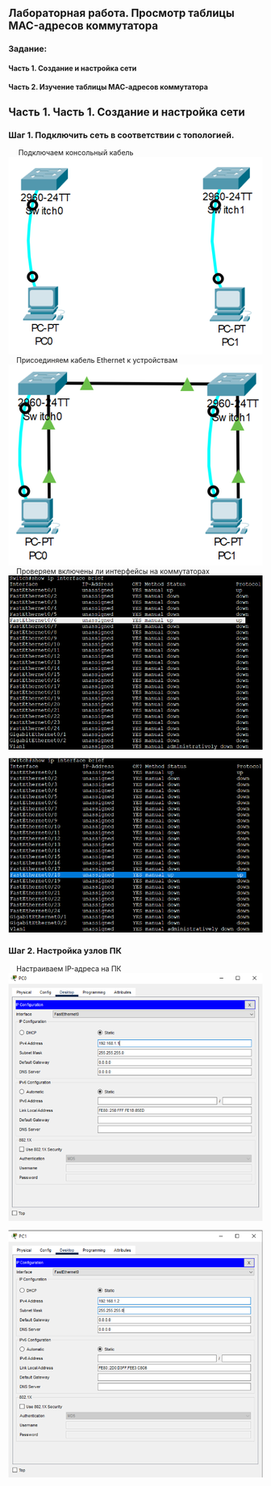 ##   Лабораторная работа. Просмотр таблицы MAC-адресов коммутатора
### Задание:     
#### Часть 1. Создание и настройка сети    
#### Часть 2. Изучение таблицы МАС-адресов коммутатора     
##  Часть 1. Часть 1. Создание и настройка сети    
### Шаг 1. Подключить сеть в соответствии с топологией.    
&nbsp;&nbsp;&nbsp;&nbsp; Подключаем консольный кабель    
![](./L2-1.png)    
&nbsp;&nbsp;&nbsp;&nbsp;Присоединяем кабель Ethernet к устройствам         
![](./L2-2.png)   
&nbsp;&nbsp;&nbsp;&nbsp;Проверяем включены ли интерфейсы на коммутаторах     
![](./L2-3.png)    

![](./L2-4.png)       

### Шаг 2. Настройка узлов ПК      
&nbsp;&nbsp;&nbsp;&nbsp;Настраиваем IP-адреса на ПК   
![](./L2-5.png)        

![](./L2-6.png)       


